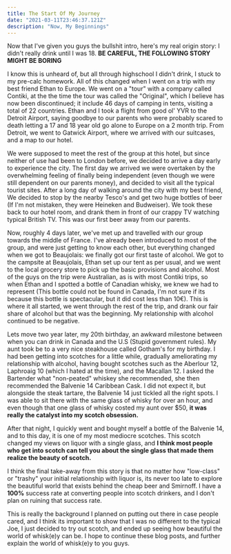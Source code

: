```yaml
---
title: The Start Of My Journey
date: "2021-03-11T23:46:37.121Z"
description: "Now, My Beginnings"
---
```

Now that I've given you guys the bullshit intro, here's my real origin story: I didn't really drink until I was 18. **BE CAREFUL, THE FOLLOWING STORY MIGHT BE BORING**

I know this is unheard of, but all through highschool I didn't drink, I stuck to my pre-calc homework. All of this changed when I went on a trip with my best friend Ethan to Europe. We went on a "tour" with a company called Contiki, at the the time the tour was called the "Original", which I believe has now been discontinued; it include 46 days of camping in tents, visiting a total of 22 countries. Ethan and I took a flight from good ol' YVR to the Detroit Airport, saying goodbye to our parents who were probably scared to death letting a 17 and 18 year old go alone to Europe on a 2 month trip. From Detroit, we went to Gatwick Airport, where we arrived with our suitcases, and a map to our hotel. 

We were supposed to meet the rest of the group at this hotel, but since neither of use had been to London before, we decided to arrive a day early to experience the city. The first day we arrived we were overtaken by the overwhelming feeling of finally being independent (even though we were still dependent on our parents money), and decided to visit all the typical tourist sites. After a long day of walking around the city with my best friend, We decided to stop by the nearby Tesco's and get two huge bottles of beer (If I'm not mistaken, they were Heineken and Budweiser). We took these back to our hotel room, and drank them in front of our crappy TV watching typical British TV. This was our first beer away from our parents. 

Now, roughly 4 days later, we've met up and travelled with our group towards the middle of France. I've already been introduced to most of the group, and were just getting to know each other, but everything changed when we got to Beaujolais: we finally got our first taste of alcohol. We got to the campsite at Beaujolais, Ethan set up our tent as per usual, and we went to the local grocery store to pick up the basic provisions and alcohol. Most of the guys on the trip were Australian, as is with most Contiki trips, so when Ethan and I spotted a bottle of Canadian whisky, we knew we had to represent (This bottle could not be found in Canada, I'm not sure if its because this bottle is spectacular, but it did cost less than 10€). This is where it all started, we went through the rest of the trip, and drank our fair share of alcohol but that was the beginning. My relationship with alcohol continued to be negative.

Lets move two year later, my 20th birthday, an awkward milestone between when you can drink in Canada and the U.S (Stupid government rules). My aunt took be to a very nice steakhouse called Gotham's for my birthday.  I had been getting into scotches for a little while, gradually ameliorating my relationship with alcohol, having bought scotches such as the Aberlour 12, Laphroaig 10 (which I hated at the time), and the Macallan 12. I asked the Bartender what "non-peated" whiskey she recommended, she then recommended the Balvenie 14 Caribbean Cask. I did not expect it, but alongside the steak tartare, the Balvenie 14 just tickled all the right spots.  I was able to sit there with the same glass of whisky for over an hour, and even though that one glass of whisky costed my aunt over $50, **it was really the catalyst into my scotch obsession.** 

After that night, I quickly went and bought myself a bottle of the Balvenie 14, and to this day, it is one of my most mediocre scotches. This scotch changed my views on liquor with a single glass, and **I think most people who get into scotch can tell you about the single glass that made them realize the beauty of scotch.** 

I think the final take-away from this story is that no matter how "low-class" or "trashy" your initial relationship with liquor is, its never too late to explore the beautiful world that exists behind the cheap beer and Smirnoff. I have a **100%** success rate at converting people into scotch drinkers, and I don't plan on ruining that success rate. 

This is really the background I planned on putting out there in case people cared, and I think its important to show that I was no different to the typical Joe, I just decided to try out scotch, and ended up seeing how beautiful the world of whisk(e)y can be. I hope to continue these blog posts, and further explain the world of whisk(e)y to you guys.

